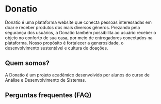 # Donatio
Donatio é uma plataforma website que conecta pessoas interessadas em doar e receber produtos dos mais diversos gêneros. 
Prezando pela segurança dos usuários, a Donatio também possibilita ao usuário receber o objeto no conforto de sua casa, por meio de entregadores conectados na plataforma. 
Nosso propósito é fortalecer a generosidade, o desenvolvimento sustentável e cultura de doações.  

## Quem somos?
A Donatio é um projeto acadêmico desenvolvido por alunos do curso de Análise e Desenvolvimento de Sistemas. 


## Perguntas frequentes (FAQ)
